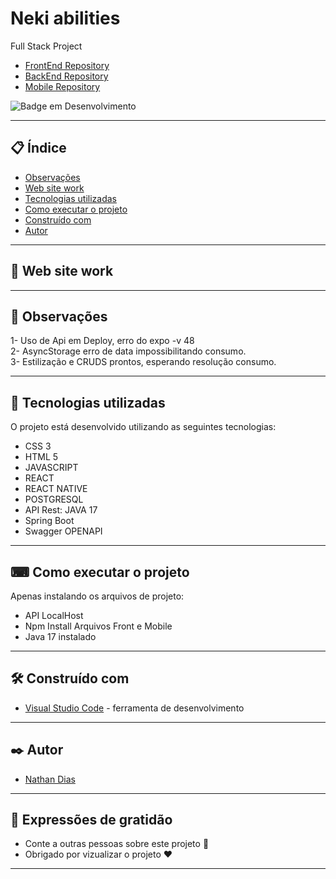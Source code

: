 # Neki abilities
Full Stack Project

* [FrontEnd Repository](https://github.com/nathanfdias/NekiAbilitiesWeb/) 
* [BackEnd Repository](https://github.com/nathanfdias/NekiAbilitiesAPI/) 
* [Mobile Repository](https://github.com/nathanfdias/NekiAbilitiesMobile/) 

![Badge em Desenvolvimento](https://img.shields.io/static/v1?label=STATUS&message=PROCESSO&color=RED&style=for-the-badge)
 
--- 

## 📋 Índice

- [Observações](#-observações)
- [Web site work](#👾-web-site-work)
- [Tecnologias utilizadas](#-tecnologias-utilizadas)
- [Como executar o projeto](#-como-executar-o-projeto)
- [Construído com](#%EF%B8%8F-construído-com)
- [Autor](#%EF%B8%8F-autor)

---

## 👾 Web site work

<!-- <img src="/src/assets/showWebSite.gif" heigth="600"> -->

---


## 🚀 Observações

1- Uso de Api em Deploy, erro do expo -v 48</br>
2- AsyncStorage erro de data impossibilitando consumo.</br>
3- Estilização e CRUDS prontos, esperando resolução consumo.</br>


--- 

## 🚀 Tecnologias utilizadas

O projeto está desenvolvido utilizando as seguintes tecnologias:

- CSS 3
- HTML 5
- JAVASCRIPT
- REACT
- REACT NATIVE
- POSTGRESQL
- API Rest: JAVA 17
- Spring Boot
- Swagger OPENAPI

--- 

## ⌨ Como executar o projeto

Apenas instalando os arquivos de projeto:
  - API LocalHost
  - Npm Install Arquivos Front e Mobile
  - Java 17 instalado

--- 

## 🛠️ Construído com

* [Visual Studio Code](https://code.visualstudio.com/) - ferramenta de desenvolvimento

--- 

## ✒️ Autor

  * [Nathan Dias](https://github.com/nathanfdias/) 

--- 
 
## 🎁 Expressões de gratidão

* Conte a outras pessoas sobre este projeto 📢
* Obrigado por vizualizar o projeto ❤️

--- 
